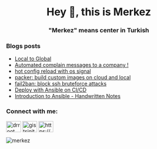 <h1 align="center">Hey 👋, this is Merkez</h1>
<h3 align="center">"Merkez" means center in Turkish</h3>


### Blogs posts
<!-- BLOG-POST-LIST:START -->
- [Local to Global](https://mrturkmen.com/posts/cloudflare-tunneling/)
- [Automated complain messages to a company !](https://mrturkmen.com/posts/automation-for-complain/)
- [hot config reload with os signal](https://mrturkmen.com/posts/hot-reload-with-os-signals/)
- [packer: build custom images on cloud and local](https://mrturkmen.com/posts/build-with-packer/)
- [fail2ban: block ssh bruteforce attacks](https://mrturkmen.com/posts/fail2ban/)
- [Deploy with Ansible on CI/CD](https://mrturkmen.com/posts/deploy-with-ansible/)
- [Introduction to Ansible - Handwritten Notes](https://mrturkmen.com/posts/introduction-to-ansible-notes/)
<!-- BLOG-POST-LIST:END -->

<h3 align="left">Connect with me:</h3>
<p align="left">
<a href="https://twitter.com/drroot_" target="blank"><img align="center" src="https://raw.githubusercontent.com/rahuldkjain/github-profile-readme-generator/master/src/images/icons/Social/twitter.svg" alt="drroot_" height="30" width="40" /></a>
<a href="https://instagram.com/gistsinit" target="blank"><img align="center" src="https://raw.githubusercontent.com/rahuldkjain/github-profile-readme-generator/master/src/images/icons/Social/instagram.svg" alt="gistsinit" height="30" width="40" /></a>
<a href="https://mrturkmen.com/index.xml" target="blank"><img align="center" src="https://raw.githubusercontent.com/rahuldkjain/github-profile-readme-generator/master/src/images/icons/Social/rss.svg" alt="https://mrturkmen.com/index.xml" height="30" width="40" /></a>
</p>


<p align="left"> <img src="https://komarev.com/ghpvc/?username=merkez&label=visitors&color=0e75b6&style=flat" alt="merkez" /> </p>
